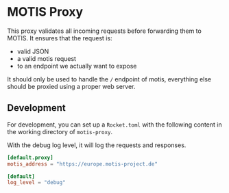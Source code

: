 # MOTIS Proxy

This proxy validates all incoming requests before forwarding them to MOTIS.
It ensures that the request is:

* valid JSON
* a valid motis request
* to an endpoint we actually want to expose

It should only be used to handle the `/` endpoint of motis, everything else should be proxied using a proper web server.

## Development

For development, you can set up a `Rocket.toml` with the following content in the working directory of `motis-proxy`.

With the debug log level, it will log the requests and responses.

```toml
[default.proxy]
motis_address = "https://europe.motis-project.de"

[default]
log_level = "debug"
```

<!--
SPDX-License-Identifier: CC0-1.0
SPDX-FileCopyrightText: none
-->
